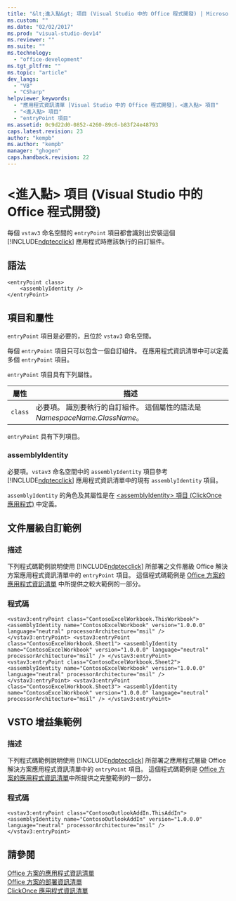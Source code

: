 ```yaml
---
title: "&lt;進入點&gt; 項目 (Visual Studio 中的 Office 程式開發) | Microsoft Docs"
ms.custom: ""
ms.date: "02/02/2017"
ms.prod: "visual-studio-dev14"
ms.reviewer: ""
ms.suite: ""
ms.technology: 
  - "office-development"
ms.tgt_pltfrm: ""
ms.topic: "article"
dev_langs: 
  - "VB"
  - "CSharp"
helpviewer_keywords: 
  - "應用程式資訊清單 [Visual Studio 中的 Office 程式開發]，<進入點> 項目"
  - "<進入點> 項目"
  - "entryPoint 項目"
ms.assetid: 0c9d22d0-0852-4260-89c6-b83f24e48793
caps.latest.revision: 23
author: "kempb"
ms.author: "kempb"
manager: "ghogen"
caps.handback.revision: 22
---
```

# &lt;進入點&gt; 項目 (Visual Studio 中的 Office 程式開發)
  每個 `vstav3`  命名空間的 `entryPoint` 項目都會識別出安裝這個 [!INCLUDE[ndptecclick](../vsto/includes/ndptecclick-md.md)] 應用程式時應該執行的自訂組件。  
  
## 語法  
  
```  
<entryPoint class>  
    <assemblyIdentity />  
</entryPoint>  
```  
  
## 項目和屬性  
 `entryPoint` 項目是必要的，且位於 `vstav3`  命名空間。  
  
 每個 `entryPoint` 項目只可以包含一個自訂組件。 在應用程式資訊清單中可以定義多個 `entryPoint` 項目。  
  
 `entryPoint` 項目具有下列屬性。  
  
|屬性|描述|  
|--------|--------|  
|`class`|必要項。 識別要執行的自訂組件。 這個屬性的語法是 *NamespaceName.ClassName*。|  
  
 `entryPoint` 具有下列項目。  
  
### assemblyIdentity  
 必要項。`vstav3`  命名空間中的 `assemblyIdentity` 項目參考 [!INCLUDE[ndptecclick](../vsto/includes/ndptecclick-md.md)] 應用程式資訊清單中的現有 `assemblyIdentity` 項目。  
  
 `assemblyIdentity` 的角色及其屬性是在 [&#60;assemblyIdentity&#62; 項目 &#40;ClickOnce 應用程式&#41;](~/deployment/assemblyidentity-element-clickonce-application.md) 中定義。  
  
## 文件層級自訂範例  
  
### 描述  
 下列程式碼範例說明使用 [!INCLUDE[ndptecclick](../vsto/includes/ndptecclick-md.md)] 所部署之文件層級 Office 解決方案應用程式資訊清單中的 `entryPoint` 項目。 這個程式碼範例是 [Office 方案的應用程式資訊清單](../vsto/application-manifests-for-office-solutions.md) 中所提供之較大範例的一部分。  
  
### 程式碼  
  
```  
<vstav3:entryPoint class="ContosoExcelWorkbook.ThisWorkbook"> <assemblyIdentity name="ContosoExcelWorkbook" version="1.0.0.0" language="neutral" processorArchitecture="msil" /> </vstav3:entryPoint> <vstav3:entryPoint class="ContosoExcelWorkbook.Sheet1"> <assemblyIdentity name="ContosoExcelWorkbook" version="1.0.0.0" language="neutral" processorArchitecture="msil" /> </vstav3:entryPoint> <vstav3:entryPoint class="ContosoExcelWorkbook.Sheet2"> <assemblyIdentity name="ContosoExcelWorkbook" version="1.0.0.0" language="neutral" processorArchitecture="msil" /> </vstav3:entryPoint> <vstav3:entryPoint class="ContosoExcelWorkbook.Sheet3"> <assemblyIdentity name="ContosoExcelWorkbook" version="1.0.0.0" language="neutral" processorArchitecture="msil" /> </vstav3:entryPoint>  
```  
  
## VSTO 增益集範例  
  
### 描述  
 下列程式碼範例說明使用 [!INCLUDE[ndptecclick](../vsto/includes/ndptecclick-md.md)] 所部署之應用程式層級 Office 解決方案應用程式資訊清單中的 `entryPoint` 項目。 這個程式碼範例是 [Office 方案的應用程式資訊清單](../vsto/application-manifests-for-office-solutions.md)中所提供之完整範例的一部分。  
  
### 程式碼  
  
```  
<vstav3:entryPoint class="ContosoOutlookAddIn.ThisAddIn"> <assemblyIdentity name="ContosoOutlookAddIn" version="1.0.0.0" language="neutral" processorArchitecture="msil" /> </vstav3:entryPoint>  
```  
  
## 請參閱  
 [Office 方案的應用程式資訊清單](../vsto/application-manifests-for-office-solutions.md)   
 [Office 方案的部署資訊清單](../vsto/deployment-manifests-for-office-solutions.md)   
 [ClickOnce 應用程式資訊清單](../deployment/clickonce-application-manifest.md)  
  
  